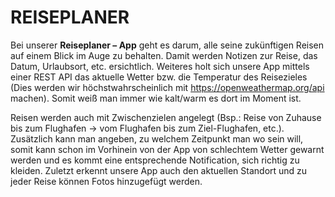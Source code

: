 
# REISEPLANER
Bei unserer **Reiseplaner – App** geht es darum, alle seine zukünftigen Reisen auf einem Blick im Auge zu behalten. Damit werden Notizen zur Reise, das Datum, Urlaubsort, etc. ersichtlich.
Weiteres holt sich unsere App mittels einer REST API das aktuelle Wetter bzw. die Temperatur des Reisezieles (Dies werden wir höchstwahrscheinlich mit https://openweathermap.org/api machen). Somit weiß man immer wie kalt/warm es dort im Moment ist.  

Reisen werden auch mit Zwischenzielen angelegt (Bsp.: Reise von Zuhause bis zum Flughafen -> vom Flughafen bis zum Ziel-Flughafen, etc.). Zusätzlich kann man angeben, zu welchem Zeitpunkt man wo sein will, somit kann schon im Vorhinein von der App von schlechtem Wetter gewarnt werden und es kommt eine entsprechende Notification, sich richtig zu kleiden. Zuletzt erkennt unsere App auch den aktuellen Standort und zu jeder Reise können Fotos hinzugefügt werden. 
